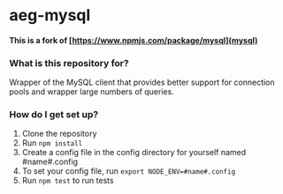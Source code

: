 # aeg-mysql #

#### This is a fork of [https://www.npmjs.com/package/mysql](mysql)

### What is this repository for? ###

Wrapper of the MySQL client that provides better support for connection pools and wrapper large numbers of queries.

### How do I get set up? ###

1. Clone the repository
1. Run ```npm install```
1. Create a config file in the config directory for yourself named #name#.config
1. To set your config file, run ```export NODE_ENV=#name#.config```
1. Run ```npm test``` to run tests

